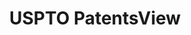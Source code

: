 ---
bigquery: https://console.cloud.google.com/bigquery?p=patents-public-data&d=patentsview&page=dataset
citation: Attribution should be given to PatentsView for use, distribution, or derivative
  works.
code: https://github.com/CSSIP-AIR/PatentsView-Code-Snippets/
contributors: USPTO
cost: None
description: 'PatentsView includes US patent data including raw data (summaries, applications,
  pregrant applications), disambugations of inventors and assignees, and inventor
  gender estimates.  Also foreign priority data, # of figures and sheets, and government
  interest statements.'
documentation: https://patentsview.org/query/builder-faqs
last_edit: 04/10/2022, 07:52:54
location: https://patentsview.org/
maintained_by: USPTO
record_creation_timestamp: 12/2/2020 17:20:46
schema_fields:
- term_extension
- disamb_inventor_id_20200630
- disamb_inventor_id_20170307
- application_id
- uuid
- level_three
- disamb_assignee_id_20191008
- title
- filename
- type
- county
- term_grant
- doc_type
- action_date
- disamb_inventor_id_20200929
- category_id
- term_disclaimer
- name_last
- location_id
- dependent
- f102_date
- num_figures
- gi_statement
- rawassignee_id
- relkind
- num
- subgroup
- date
- disamb_inventor_id_20171226
- disamb_inventor_id_20190820
- ipc_class
- disamb_inventor_id_20171003
- number
- applicant_type
- disamb_assignee_id_20200630
- disamb_inventor_id_20191008
- main_group
- f371_date
- length
- country
- disamb_inventor_id_20190312
- field_id
- county_fips
- classification_value
- disamb_assignee_id_20200331
- doctype
- state_fips
- lapse_of_patent
- num_sheets
- country_transformed
- publication_number
- disclaimer_date
- symbol_position
- city
- designation
- disamb_assignee_id_20190312
- group_id
- classification_level
- subclass
- latitude
- _371_date
- reldocno
- exemplary
- disamb_inventor_id_20181127
- disamb_assignee_id_20181127
- abstract
- disamb_assignee_id_20200929
- subcategory_id
- citation_id
- section
- disamb_inventor_id_20180528
- classification_status
- contract_award_number
- series_code
- lawyer_id
- rawinventor_id
- kind
- patent_id
- longitude
- ipc_version_indicator
- category
- organization
- fname
- section_id
- subclass_id
- classification_data_source
- sequence
- disamb_inventor_id_20200331
- state
- subsection_id
- name
- rule_47
- rel_id
- deceased
- role
- _102_date
- assignee_id
- lname
- disamb_assignee_id_20190820
- level_one
- disamb_inventor_id_20201229
- variety
- name_first
- rawlocation_id
- text
- disamb_assignee_id_20191231
- level_two
- male
- status
- latin_name
- num_claims
- sector_title
- id
- disamb_inventor_id_20170808
- mainclass_id
- subgroup_id
- field_title
- inventor_id
- withdrawn
- attribution_status
- latlong
- group
- disamb_inventor_id_20191231
- organization_id
- male_flag
shortname: patentsview
tags:
- disambiguation
- United States
- gender
terms_of_use: Creative Commons Attribution 4.0 International License.
timeframe: 1963-1999
title: USPTO PatentsView
uuid: cf1780b1-e265-4e49-8d1d-83b9cfe0fd9a
---